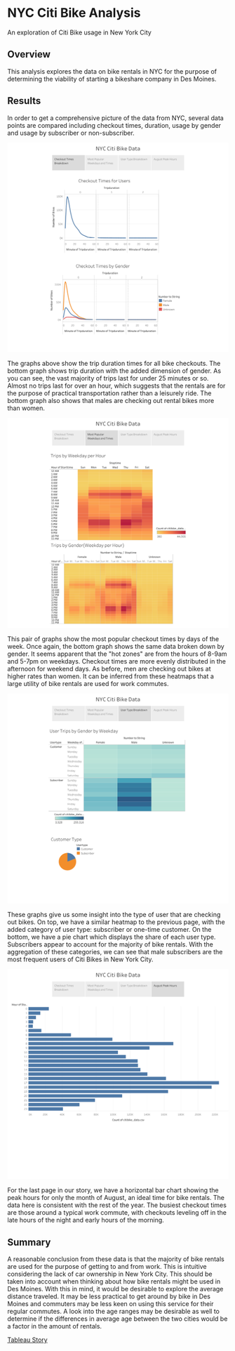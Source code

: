 # NYC Citi Bike Analysis
An exploration of Citi Bike usage in New York City
## Overview

This analysis explores the data on bike rentals in NYC for the purpose of determining the viability of starting a bikeshare company in Des Moines. 

## Results

In order to get a comprehensive picture of the data from NYC, several data points are compared including checkout times, duration, usage by gender and usage by subscriber or non-subscriber.

<img src="Images/Page1.png">

The graphs above show the trip duration times for all bike checkouts. The bottom graph shows trip duration with the added dimension of gender. As you can see, the vast majority of trips last for under 25 minutes or so. Almost no trips last for over an hour, which suggests that the rentals are for the purpose of practical transportation rather than a leisurely ride. The bottom graph also shows that males are checking out rental bikes more than women.

<img src="Images/Page2.png">

This pair of graphs show the most popular checkout times by days of the week. Once again, the bottom graph shows the same data broken down by gender. It seems apparent that the "hot zones" are from the hours of 8-9am and 5-7pm on weekdays. Checkout times are more evenly distributed in the afternoon for weekend days. As before, men are checking out bikes at higher rates than women. It can be inferred from these heatmaps that a large utility of bike rentals are used for work commutes.

<img src="Images/Page3.png">

These graphs give us some insight into the type of user that are checking out bikes. On top, we have a similar heatmap to the previous page, with the added category of user type: subscriber or one-time customer. On the bottom, we have a pie chart which displays the share of each user type. Subscribers appear to account for the majority of bike rentals. With the aggregation of these categories, we can see that male subscribers are the most frequent users of Citi Bikes in New York City.

<img src="Images/Page4.png">

For the last page in our story, we have a horizontal bar chart showing the peak hours for only the month of August, an ideal time for bike rentals. The data here is consistent with the rest of the year. The busiest checkout times are those around a typical work commute, with checkouts leveling off in the late hours of the night and early hours of the morning.

## Summary

A reasonable conclusion from these data is that the majority of bike rentals are used for the purpose of getting to and from work. This is intuitive considering the lack of car ownership in New York City. This should be taken into account when thinking about how bike rentals might be used in Des Moines. With this in mind, it would be desirable to explore the average distance traveled. It may be less practical to get around by bike in Des Moines and commuters may be less keen on using this service for their regular commutes. A look into the age ranges may be desirable as well to determine if the differences in average age between the two cities would be a factor in the amount of rentals.

<a href="https://public.tableau.com/app/profile/dylan.mccullor/viz/CitiBikeStory_16318356534150/NYCCitiBikeData?publish=yes">Tableau Story</a>


